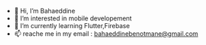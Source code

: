 - 👋 Hi, I’m Bahaeddine
- 👀 I’m interested in mobile developement
- 🌱 I’m currently learning Flutter,Firebase
- 📫 reache me in my email : bahaeddinebenotmane@gmail.com
<!---
Bakugo00/Bakugo00 is a ✨ special ✨ repository because its `README.md` (this file) appears on your GitHub profile.
You can click the Preview link to take a look at your changes.
--->
